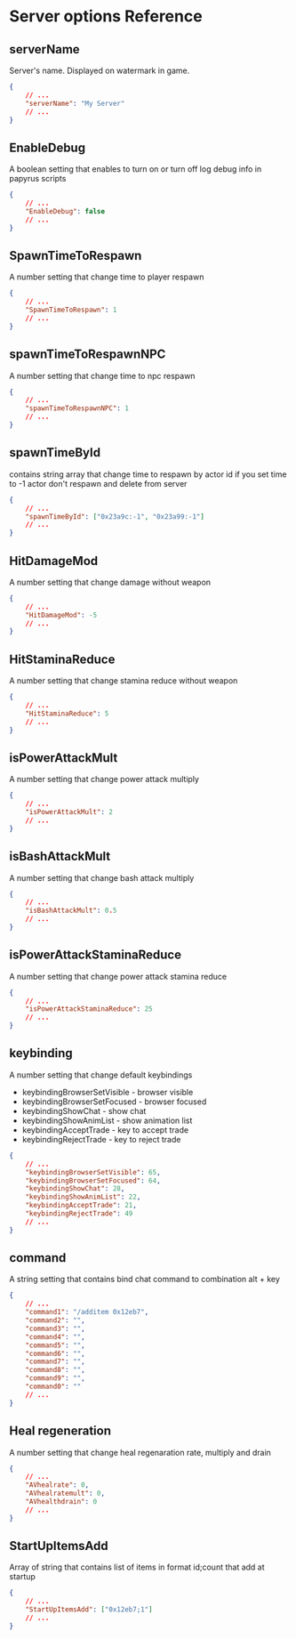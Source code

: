 # Server options Reference

## serverName

Server's name. Displayed on watermark in game.

```json
{
	// ...
	"serverName": "My Server"
	// ...
}
```

## EnableDebug

A boolean setting that enables to turn on or turn off log debug info in papyrus scripts

```json
{
	// ...
	"EnableDebug": false
	// ...
}
```


## SpawnTimeToRespawn

A number setting that change time to player respawn

```json
{
	// ...
	"SpawnTimeToRespawn": 1
	// ...
}
```

## spawnTimeToRespawnNPC

A number setting that change time to npc respawn

```json
{
	// ...
	"spawnTimeToRespawnNPC": 1
	// ...
}
```

## spawnTimeById

contains string array that change time to respawn by actor id
if you set time to -1 actor don't respawn and delete from server

```json
{
	// ...
	"spawnTimeById": ["0x23a9c:-1", "0x23a99:-1"]
	// ...
}
```

## HitDamageMod

A number setting that change damage without weapon

```json
{
	// ...
	"HitDamageMod": -5
	// ...
}
```

## HitStaminaReduce

A number setting that change stamina reduce without weapon

```json
{
	// ...
	"HitStaminaReduce": 5
	// ...
}
```

## isPowerAttackMult

A number setting that change power attack multiply

```json
{
	// ...
	"isPowerAttackMult": 2
	// ...
}
```

## isBashAttackMult

A number setting that change bash attack multiply

```json
{
	// ...
	"isBashAttackMult": 0.5
	// ...
}
```

## isPowerAttackStaminaReduce

A number setting that change power attack stamina reduce

```json
{
	// ...
	"isPowerAttackStaminaReduce": 25
	// ...
}
```

## keybinding

A number setting that change default keybindings

- keybindingBrowserSetVisible - browser visible
- keybindingBrowserSetFocused - browser focused
- keybindingShowChat - show chat
- keybindingShowAnimList - show animation list
- keybindingAcceptTrade - key to accept trade
- keybindingRejectTrade - key to reject trade

```json
{
	// ...
	"keybindingBrowserSetVisible": 65,
	"keybindingBrowserSetFocused": 64,
	"keybindingShowChat": 28,
	"keybindingShowAnimList": 22,
	"keybindingAcceptTrade": 21,
	"keybindingRejectTrade": 49
	// ...
}
```

## command

A string setting that contains bind chat command to combination alt + key

```json
{
	// ...
	"command1": "/additem 0x12eb7",
	"command2": "",
	"command3": "",
	"command4": "",
	"command5": "",
	"command6": "",
	"command7": "",
	"command8": "",
	"command9": "",
	"command0": ""
	// ...
}
```

## Heal regeneration

A number setting that change heal regenaration rate, multiply and drain

```json
{
	// ...
	"AVhealrate": 0,
	"AVhealratemult": 0,
	"AVhealthdrain": 0
	// ...
}
```

## StartUpItemsAdd

Array of string that contains list of items in format id;count that add at startup

```json
{
	// ...
	"StartUpItemsAdd": ["0x12eb7;1"]
	// ...
}
```

